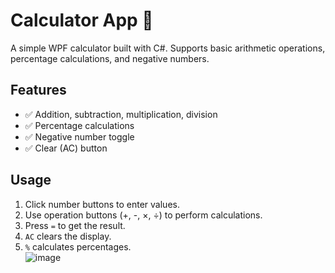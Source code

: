 # Calculator App 🧮

A simple WPF calculator built with C#. Supports basic arithmetic operations, percentage calculations, and negative numbers.

## Features
- ✅ Addition, subtraction, multiplication, division  
- ✅ Percentage calculations  
- ✅ Negative number toggle  
- ✅ Clear (AC) button  

## Usage
1. Click number buttons to enter values.  
2. Use operation buttons (+, -, ×, ÷) to perform calculations.  
3. Press `=` to get the result.  
4. `AC` clears the display.  
5. `%` calculates percentages.  
![image](https://github.com/user-attachments/assets/faa6a8ae-71fc-43f4-a398-05d549810139)
